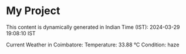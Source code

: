 # My Project

This content is dynamically generated in Indian Time (IST): 2024-03-29 19:08:10 IST


Current Weather in Coimbatore:
Temperature: 33.88 °C
Condition: haze
